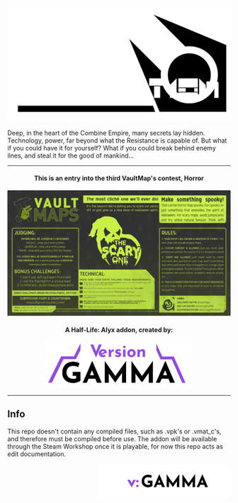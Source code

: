 <div align="center"><img width="600" src="docs/icon.png"></img></div>

Deep, in the heart of the Combine Empire, many secrets lay hidden. Technology, power, far beyond what the Resistance is capable of. But what if you could have it for yourself? What if you could break behind enemy lines, and steal it for the good of mankind...

---
<h4 align="center">This is an entry into the third VaultMap's contest, Horror</h4>

![compcard](docs/compcard.png)

<h4 align="center">A Half-Life: Alyx addon, created by:</h4>

<div align="center"><img width="330" src="docs/logo.png"></img></div>

---

## Info

This repo doesn't contain any compiled files, such as .vpk's or .vmat_c's, and therefore must be compiled before use. The addon will be available through the Steam Workshop once it is playable, for now this repo acts as edit documentation.



<img align="right" width="300" height="75" src="docs/wmark.png"></img>

